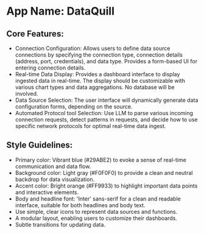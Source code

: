 # **App Name**: DataQuill

## Core Features:

- Connection Configuration: Allows users to define data source connections by specifying the connection type, connection details (address, port, credentials), and data type. Provides a form-based UI for entering connection details.
- Real-time Data Display: Provides a dashboard interface to display ingested data in real-time. The display should be customizable with various chart types and data aggregations. No database will be involved.
- Data Source Selection: The user interface will dynamically generate data configuration forms, depending on the source.
- Automated Protocol tool Selection: Use LLM to parse various incoming connection requests, detect patterns in requests, and decide how to use specific network protocols for optimal real-time data ingest.

## Style Guidelines:

- Primary color: Vibrant blue (#29ABE2) to evoke a sense of real-time communication and data flow.
- Background color: Light gray (#F0F0F0) to provide a clean and neutral backdrop for data visualization.
- Accent color: Bright orange (#FF9933) to highlight important data points and interactive elements.
- Body and headline font: 'Inter' sans-serif for a clean and readable interface, suitable for both headlines and body text.
- Use simple, clear icons to represent data sources and functions.
- A modular layout, enabling users to customize their dashboards.
- Subtle transitions for updating data.